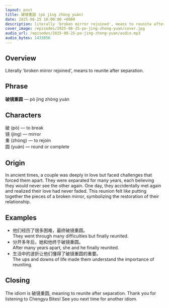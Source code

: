 ```yaml
---
layout: post
title: 破镜重圆 (pò jìng zhòng yuán)
date: 2025-08-25 10:00:00 +0000
description: literally 'broken mirror rejoined', means to reunite after separation.
cover_image: /episodes/2025-08-25-po-jing-zhong-yuan/cover.jpg
audio_url: /episodes/2025-08-25-po-jing-zhong-yuan/audio.mp3
audio_bytes: 1433856
---
```






## Overview
Literally 'broken mirror rejoined', means to reunite after separation.

## Phrase
**破镜重圆** — pò jìng zhòng yuán
## Characters


破 (pò) — to break  
镜 (jìng) — mirror  
重 (zhòng) — to rejoin  
圆 (yuán) — round or complete


## Origin
In ancient times, a couple was deeply in love but faced challenges that forced them apart. They were separated for many years, each believing they would never see the other again. One day, they accidentally met again and realized their love had never faded. This reunion felt like putting together the pieces of a broken mirror, symbolizing the restoration of their relationship.

## Examples
- 他们经历了很多困难，最终破镜重圆。<br>They went through many difficulties but finally reunited.
- 分开多年后，她和他终于破镜重圆。<br>After many years apart, she and he finally reunited.
- 生活中的波折让他们懂得了破镜重圆的重要。<br>The ups and downs of life made them understand the importance of reuniting.

## Closing
The idiom is 破镜重圆, meaning to reunite after separation. Thank you for listening to Chengyu Bites! See you next time for another idiom.
